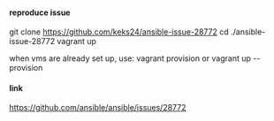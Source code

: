 #### reproduce issue
git clone https://github.com/keks24/ansible-issue-28772
cd ./ansible-issue-28772
vagrant up

when vms are already set up, use:
vagrant provision
or
vagrant up --provision

#### link
https://github.com/ansible/ansible/issues/28772
